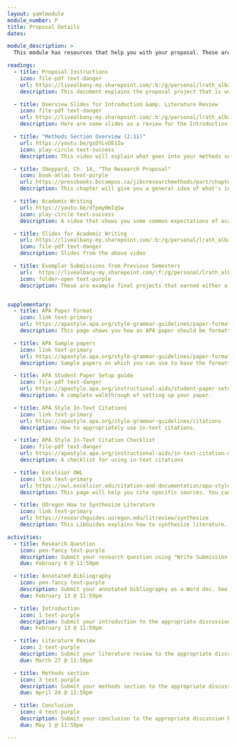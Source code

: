 ```yaml
---
layout: yamlmodule
module_number: P
title: Proposal Details
dates:

module_description: >
  This module has resources that help you with your proposal. These are resources that will appear in other modules, but are linked here for your convenience.

readings:
  - title: Proposal Instructions
    icon: file-pdf text-danger
    url: https://livealbany-my.sharepoint.com/:b:/g/personal/lrath_albany_edu/EclHRXpO6ZRGl5YLyc5PN1oBOlAXE2w4a-8yKTvK4KOIAQ?e=TOP815
    description: This document explains the proposal project that is worth 60% of your final grade in this course. Rubric included.

  - title: Overview Slides for Introduction &amp; Literature Review
    icon: file-pdf text-danger
    url: https://livealbany-my.sharepoint.com/:b:/g/personal/lrath_albany_edu/EVpW2KxPOYZPmkVcQEf8w8EBYWNwHFBmEQz_ZklJ1DWAfw?e=OTg2wo
    description: Here are some slides as a review for the Introduction &amp; Literature Review. In previous versions of the course this was known as part 1.

  - title: "Methods Section Overview (2:11)"
    url: https://youtu.be/gsDtLvDE1Iw
    icon: play-circle text-success
    description: This video will explain what goes into your methods section.

  - title: Sheppard, Ch. 14, "The Research Proposal"
    icon: book-atlas text-purple
    url: https://pressbooks.bccampus.ca/jibcresearchmethods/part/chapter-13-2/
    description: This chapter will give you a general idea of what's involved in your final project.

  - title: Academic Writing
    url: https://youtu.be/dfpmyHmIqSw
    icon: play-circle text-success
    description: A video that shows you some common expectations of academic writing.

  - title: Slides for Academic Writing
    url: https://livealbany-my.sharepoint.com/:b:/g/personal/lrath_albany_edu/EbZNTjEJn9RNofLTXPmMDbMByg-UgZ8Yp6dAowI2okR5LA?e=z6k8QO
    icon: file-pdf text-danger
    description: Slides from the above video

  - title: Exemplar Submissions from Previous Semesters
    url:  https://livealbany-my.sharepoint.com/:f:/g/personal/lrath_albany_edu/ElDIG8cITF9HvlzXeMitTMcB5PMNo8UZqUIyU-RSuy49IQ?e=jteFNp
    icon: folder-open text-purple
    description: These are example final projects that earned either a 99 or 100%.


supplementary:
  - title: APA Paper Format
    icon: link text-primary
    url: https://apastyle.apa.org/style-grammar-guidelines/paper-format
    description: This page shows you how an APA paper should be formatted. There is also a template you can use. You only need to use the <em>student</em> version.

  - title: APA Sample papers
    icon: link text-primary
    url: https://apastyle.apa.org/style-grammar-guidelines/paper-format/sample-papers
    description: Sample papers on which you can use to base the formatting of your paper. Again, you only need the <em>student</em> version.

  - title: APA Student Paper Setup guide
    icon: file-pdf text-danger
    url: https://apastyle.apa.org/instructional-aids/student-paper-setup-guide.pdf
    description: A complete walkthrough of setting up your paper.

  - title: APA Style In-Text Citations
    icon: link text-primary
    url: https://apastyle.apa.org/style-grammar-guidelines/citations
    description: How to appropriately use in-text citations.

  - title: APA Style In-Text Citation Checklist
    icon: file-pdf text-danger
    url: https://apastyle.apa.org/instructional-aids/in-text-citation-checklist.pdf
    description: A checklist for using in-text citations

  - title: Excelsior OWL
    icon: link text-primary
    url: https://owl.excelsior.edu/citation-and-documentation/apa-style/
    description: This page will help you cite specific sources. You can also use the APA Style page listed under Course Resources above.

  - title: UOregon How to Synthesize Literature
    icon: link text-primary
    url: https://researchguides.uoregon.edu/litreview/synthesize
    description: This LibGuides explains how to synthesize literature.

activities:
  - title: Research Question
    icon: pen-fancy text-purple
    description: Submit your research question using "Write Submission." See module 3.
    due: February 6 @ 11:59pm

  - title: Annotated Bibliography
    icon: pen-fancy text-purple
    description: Submit your annotated bibliography as a Word doc. See Module 4.
    due: February 13 @ 11:59pm

  - title: Introduction
    icon: 1 text-purple
    description: Submit your introduction to the appropriate discussion board, give feedback to your classmates, and then submit a revised introduction.
    due: February 13 @ 11:59pm

  - title: Literature Review
    icon: 2 text-purple
    description: Submit your literature review to the appropriate discussion board, give feedback to your classmates, and then submit a revised literature review.
    due: March 27 @ 11:59pm

  - title: Methods section
    icon: 3 text-purple
    description: Submit your methods section to the appropriate discussion board, give feedback to your classmates, and then submit a revised methods section.
    due: April 24 @ 11:59pm

  - title: Conclusion
    icon: 4 text-purple
    description: Submit your conclusion to the appropriate discussion board, give feedback to your classmates, and then submit a revised methods section.
    due: May 1 @ 11:59pm

---
```

